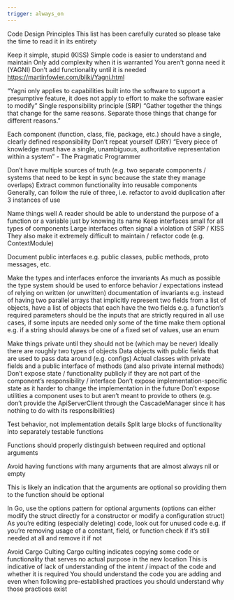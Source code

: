 ```yaml
---
trigger: always_on
---
```


Code Design Principles
This list has been carefully curated so please take the time to read it in its entirety

Keep it simple, stupid (KISS)
Simple code is easier to understand and maintain
Only add complexity when it is warranted
You aren't gonna need it (YAGNI)
Don’t add functionality until it is needed
https://martinfowler.com/bliki/Yagni.html

“Yagni only applies to capabilities built into the software to support a presumptive feature, it does not apply to effort to make the software easier to modify”
Single responsibility principle (SRP)
“Gather together the things that change for the same reasons. Separate those things that change for different reasons.”

Each component (function, class, file, package, etc.) should have a single, clearly defined responsibility
Don’t repeat yourself (DRY)
“Every piece of knowledge must have a single, unambiguous, authoritative representation within a system” - The Pragmatic Programmer

Don’t have multiple sources of truth (e.g. two separate components / systems that need to be kept in sync because the state they manage overlaps)
Extract common functionality into reusable components
Generally, can follow the rule of three, i.e. refactor to avoid duplication after 3 instances of use

Name things well
A reader should be able to understand the purpose of a function or a variable just by knowing its name
Keep interfaces small for all types of components
Large interfaces often signal a violation of SRP / KISS
They also make it extremely difficult to maintain / refactor code (e.g. ContextModule)

Document public interfaces
e.g. public classes, public methods, proto messages, etc.

Make the types and interfaces enforce the invariants
As much as possible the type system should be used to enforce behavior / expectations instead of relying on written (or unwritten) documentation of invariants
e.g. instead of having two parallel arrays that implicitly represent two fields from a list of objects, have a list of objects that each have the two fields
e.g. a function’s required parameters should be the inputs that are strictly required in all use cases, if some inputs are needed only some of the time make them optional
e.g. if a string should always be one of a fixed set of values, use an enum

Make things private until they should not be (which may be never)
Ideally there are roughly two types of objects
Data objects with public fields that are used to pass data around (e.g. configs)
Actual classes with private fields and a public interface of methods (and also private internal methods)
Don’t expose state / functionality publicly if they are not part of the component’s responsibility / interface
Don’t expose implementation-specific state as it harder to change the implementation in the future
Don’t expose utilities a component uses to but aren’t meant to provide to others (e.g. don’t provide the ApiServerClient through the CascadeManager since it has nothing to do with its responsibilities)


Test behavior, not implementation details
Split large blocks of functionality into separately testable functions

Functions should properly distinguish between required and optional arguments

Avoid having functions with many arguments that are almost always nil or empty

This is likely an indication that the arguments are optional so providing them to the function should be optional

In Go, use the options pattern for optional arguments (options can either modify the struct directly for a constructor or modify a configuration struct)
As you’re editing (especially deleting) code, look out for unused code
e.g. if you’re removing usage of a constant, field, or function check if it’s still needed at all and remove it if not

Avoid Cargo Culting
Cargo culting indicates copying some code or functionality that serves no actual purpose in the new location
This is indicative of lack of understanding of the intent / impact of the code and whether it is required
You should understand the code you are adding and even when following pre-established practices you should understand why those practices exist
